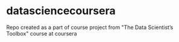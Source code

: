 datasciencecoursera
===================

Repo created as a part of course project from "The Data Scientist’s Toolbox" course at coursera
